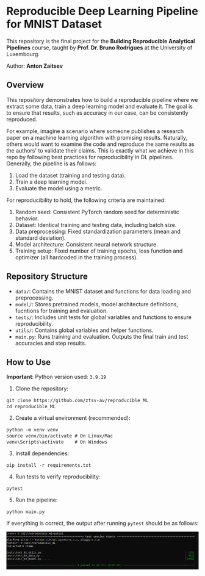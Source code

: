 # Reproducible Deep Learning Pipeline for MNIST Dataset

This repository is the final project for the **Building Reproducible Analytical Pipelines** course, taught by **Prof. Dr. Bruno Rodrigues** at the University of Luxembourg. 

Author: **Anton Zaitsev**

## Overview

This repository demonstrates how to build a reproducible pipeline where we extract some data, train a deep learning model and evaluate it. The goal is to ensure that results, such as accuracy in our case, can be consistently reproduced.

For example, imagine a scenario where someone publishes a research paper on a machine learning algorithm with promising results. Naturally, others would want to examine the code and reproduce the same results as the authors' to validate their claims. This is exactly what we achieve in this repo by following best practices for reproducibility in DL pipelines. Generally, the pipeline is as follows:
1. Load the dataset (training and testing data).
2. Train a deep learning model.
3. Evaluate the model using a metric.

For reproducibility to hold, the following criteria are maintained:
1. Random seed: Consistent PyTorch random seed for deterministic behavior.
2. Dataset: Identical training and testing data, including batch size.
3. Data preprocessing: Fixed standardization parameters (mean and standard deviation).
4. Model architecture: Consistent neural network structure.
5. Training setup: Fixed number of training epochs, loss function and optimizer (all hardcoded in the training process).

## Repository Structure

- `data/`: Contains the MNIST dataset and functions for data loading and preprocessing.
- `model/`: Stores pretrained models, model architecture definitions, fucntions for training and evaluation.
- `tests/`: Includes unit tests for global variables and functions to ensure reproducibility.
- `utils/`: Contains global variables and helper functions.
- `main.py`: Runs training and evaluation. Outputs the final train and test accuracies and step results.

## How to Use

**Important**: Python version used: `3.9.19`

1. Clone the repository:
```
git clone https://github.com/ztsv-av/reproducible_ML
cd reproducible_ML
```
2. Create a virtual environment (recommended):
```
python -m venv venv
source venv/bin/activate # On Linux/Mac
venv\Scripts\activate    # On Windows
```
3. Install dependencies:
```
pip install -r requirements.txt
```
4. Run tests to verify reproducibility:
```
pytest
```
5. Run the pipeline:
```
python main.py
```

If everything is correct, the output after running `pytest` should be as follows:

![Pytest result](ims/pytest.png)
